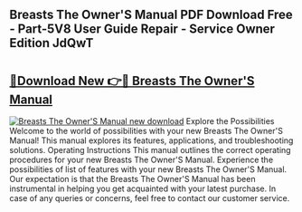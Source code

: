 ## Breasts The Owner'S Manual PDF Download Free - Part-5V8 User Guide Repair - Service Owner Edition JdQwT

# <h2><a href="http://bc99418.oget.top/?id=Breasts+The+Owner%27S+Manual">🔗Download New 👉🔴 Breasts The Owner'S Manual</a></h2>

[![Breasts The Owner'S Manual new download](https://i.imgur.com/5g1atiW.png)](http://bc99418.oget.top/?id=Breasts+The+Owner%27S+Manual)
Explore the Possibilities Welcome to the world of possibilities with your new Breasts The Owner'S Manual! This manual explores its features, applications, and troubleshooting solutions. Operating Instructions This manual outlines the correct operating procedures for your new Breasts The Owner'S Manual. Experience the possibilities of list of features with your new Breasts The Owner'S Manual. Our expectation is that the Breasts The Owner'S Manual has been instrumental in helping you get acquainted with your latest purchase. In case of any queries or concerns, feel free to contact our customer service.
